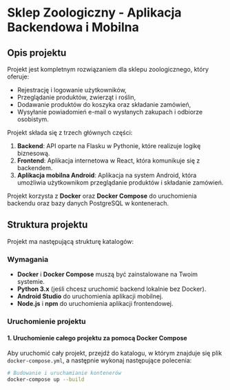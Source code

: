 # Sklep Zoologiczny - Aplikacja Backendowa i Mobilna

## Opis projektu

Projekt jest kompletnym rozwiązaniem dla sklepu zoologicznego, który oferuje:
- Rejestrację i logowanie użytkowników,
- Przeglądanie produktów, zwierząt i roślin,
- Dodawanie produktów do koszyka oraz składanie zamówień,
- Wysyłanie powiadomień e-mail o wysłanych zakupach i odbiorze osobistym.

Projekt składa się z trzech głównych części:
1. **Backend**: API oparte na Flasku w Pythonie, które realizuje logikę biznesową.
2. **Frontend**: Aplikacja internetowa w React, która komunikuje się z backendem.
3. **Aplikacja mobilna Android**: Aplikacja na system Android, która umożliwia użytkownikom przeglądanie produktów i składanie zamówień.

Projekt korzysta z **Docker** oraz **Docker Compose** do uruchomienia backendu oraz bazy danych PostgreSQL w kontenerach.

## Struktura projektu

Projekt ma następującą strukturę katalogów:




### Wymagania

- **Docker** i **Docker Compose** muszą być zainstalowane na Twoim systemie.
- **Python 3.x** (jeśli chcesz uruchomić backend lokalnie bez Docker).
- **Android Studio** do uruchomienia aplikacji mobilnej.
- **Node.js** i **npm** do uruchomienia aplikacji frontendowej.

### Uruchomienie projektu

#### 1. Uruchomienie całego projektu za pomocą Docker Compose

Aby uruchomić cały projekt, przejdź do katalogu, w którym znajduje się plik `docker-compose.yml`, a następnie wykonaj następujące polecenia:

```bash
# Budowanie i uruchamianie kontenerów
docker-compose up --build
```